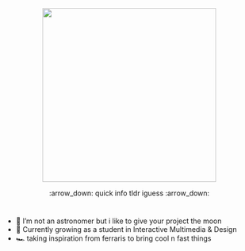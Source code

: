 <div id="header" align="center">
  <img src="https://media.giphy.com/media/gbUSF6VQL38YqUAzFE/giphy.gif" width="350"/>  
</div>
<p align='center'> :arrow_down: quick info tldr iguess :arrow_down:</p>

#
- 🔭 I’m not an astronomer but i like to give your project the moon
- 🌱 Currently growing as a student in Interactive Multimedia & Design
- :racing_car: taking inspiration from ferraris to bring cool n fast things





<!--
**ArthurdeLophem/ArthurdeLophem** is a ✨ _special_ ✨ repository because its `README.md` (this file) appears on your GitHub profile.

Here are some ideas to get you started:

- 🔭 I’m currently working on ...
- 🌱 I’m currently learning ...
- 👯 I’m looking to collaborate on ...
- 🤔 I’m looking for help with ...
- 💬 Ask me about ...
- 📫 How to reach me: ...
- 😄 Pronouns: ...
- ⚡ Fun fact: ...
-->
